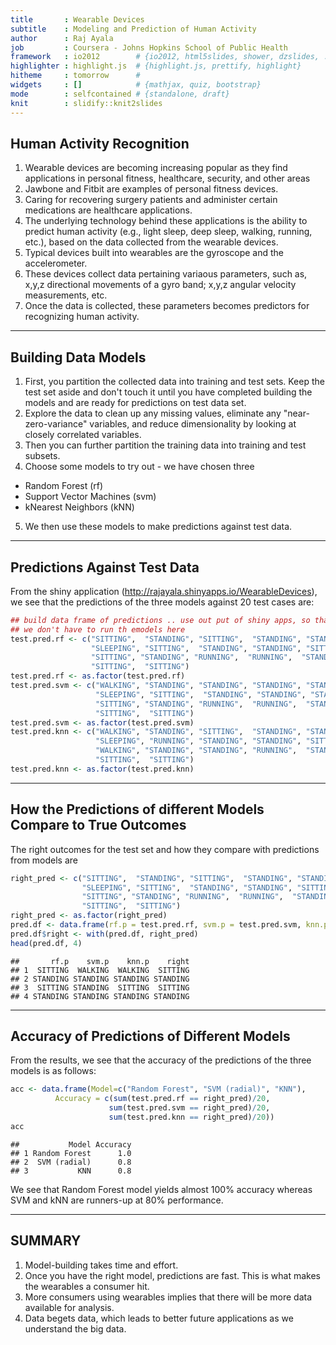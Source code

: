 ```yaml
---
title       : Wearable Devices
subtitle    : Modeling and Prediction of Human Activity
author      : Raj Ayala
job         : Coursera - Johns Hopkins School of Public Health
framework   : io2012        # {io2012, html5slides, shower, dzslides, ...}
highlighter : highlight.js  # {highlight.js, prettify, highlight}
hitheme     : tomorrow      # 
widgets     : []            # {mathjax, quiz, bootstrap}
mode        : selfcontained # {standalone, draft}
knit        : slidify::knit2slides
---
```


## Human Activity Recognition

1. Wearable devices are becoming increasing popular as they find applications in personal fitness, healthcare, security, and other areas
2. Jawbone and Fitbit are examples of personal fitness devices.
3. Caring for recovering surgery patients and administer certain medications are healthcare applications.
4. The underlying technology behind these applications is the ability to predict human activity (e.g., light sleep, deep sleep, walking, running, etc.), based on the data collected from the wearable devices.
5. Typical devices built into wearables are the gyroscope and the accelerometer.
6. These devices collect data pertaining variaous parameters, such as, x,y,z directional movements of a gyro band; x,y,z angular velocity measurements, etc.
7. Once the data is collected, these parameters becomes predictors for recognizing human activity.

---

## Building Data Models

1. First, you partition the collected data into training and test sets. Keep the test set aside and don't touch it until you have completed building the models and are ready for predictions on test data set.
2. Explore the data to clean up any missing values, eliminate any "near-zero-variance" variables, and reduce dimensionality by looking at closely correlated variables.
3. Then you can further partition the training data into training and test subsets. 
4. Choose some models to try out - we have chosen three
  - Random Forest (rf)
  - Support Vector Machines (svm)
  - kNearest Neighbors (kNN)
5. We then use these models to make predictions against test data.

---

## Predictions Against Test Data
From the shiny application (http://rajayala.shinyapps.io/WearableDevices), we see that the predictions of the three models against 20 test cases are:

```r
## build data frame of predictions .. use out put of shiny apps, so that
## we don't have to run th emodels here
test.pred.rf <- c("SITTING",  "STANDING", "SITTING",  "STANDING", "STANDING", "RUNNING",
                  "SLEEPING", "SITTING",  "STANDING", "STANDING", "SITTING",  "WALKING",
                  "SITTING", "STANDING", "RUNNING",  "RUNNING",  "STANDING", "SITTING", 
                  "SITTING",  "SITTING")
test.pred.rf <- as.factor(test.pred.rf)
test.pred.svm <- c("WALKING", "STANDING", "STANDING", "STANDING", "STANDING", "SITTING",
                   "SLEEPING", "SITTING",  "STANDING", "STANDING", "STANDING", "WALKING",
                   "SITTING", "STANDING", "RUNNING",  "RUNNING",  "STANDING", "SITTING",
                   "SITTING",  "SITTING")
test.pred.svm <- as.factor(test.pred.svm)
test.pred.knn <- c("WALKING", "STANDING", "SITTING",  "STANDING", "STANDING", "RUNNING",
                   "SLEEPING", "RUNNING", "STANDING", "STANDING", "SITTING",  "WALKING",
                   "WALKING", "STANDING", "STANDING", "RUNNING",  "STANDING", "SITTING",
                   "SITTING",  "SITTING")
test.pred.knn <- as.factor(test.pred.knn)
```

---

## How the Predictions of different Models Compare to True Outcomes
The right outcomes for the test set and how they compare with predictions from models are

```r
right_pred <- c("SITTING",  "STANDING", "SITTING",  "STANDING", "STANDING", "RUNNING",
                "SLEEPING", "SITTING",  "STANDING", "STANDING", "SITTING",  "WALKING",
                "SITTING", "STANDING", "RUNNING",  "RUNNING",  "STANDING", "SITTING", 
                "SITTING",  "SITTING")
right_pred <- as.factor(right_pred)
pred.df <- data.frame(rf.p = test.pred.rf, svm.p = test.pred.svm, knn.p = test.pred.knn)
pred.df$right <- with(pred.df, right_pred)
head(pred.df, 4)
```

```
##       rf.p    svm.p    knn.p    right
## 1  SITTING  WALKING  WALKING  SITTING
## 2 STANDING STANDING STANDING STANDING
## 3  SITTING STANDING  SITTING  SITTING
## 4 STANDING STANDING STANDING STANDING
```

---

## Accuracy of Predictions of Different Models

From the results, we see that the accuracy of the predictions of the three models is as follows:


```r
acc <- data.frame(Model=c("Random Forest", "SVM (radial)", "KNN"),
          Accuracy = c(sum(test.pred.rf == right_pred)/20,
                      sum(test.pred.svm == right_pred)/20,
                      sum(test.pred.knn == right_pred)/20))
acc
```

```
##           Model Accuracy
## 1 Random Forest      1.0
## 2  SVM (radial)      0.8
## 3           KNN      0.8
```

We see that Random Forest model yields almost 100% accuracy whereas SVM and kNN are runners-up at 80% performance.

---

## SUMMARY

1. Model-building takes time and effort.
2. Once you have the right model, predictions are fast. This is what makes the wearables a consumer hit.
3. More consumers using wearables implies that there will be more data available for analysis.
4. Data begets data, which leads to better future applications as we understand the big data.








